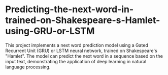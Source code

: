 # Predicting-the-next-word-in-trained-on-Shakespeare-s-Hamlet-using-GRU-or-LSTM
This project implements a next word prediction model using a Gated Recurrent Unit (GRU) or LSTM neural network, trained on Shakespeare's "Hamlet". The model can predict the next word in a sequence based on the input text, demonstrating the application of deep learning in natural language processing.

